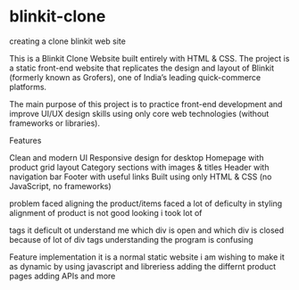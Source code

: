 # blinkit-clone
creating a clone blinkit web site

This is a Blinkit Clone Website built entirely with HTML & CSS.
The project is a static front-end website that replicates the design and layout of Blinkit (formerly known as Grofers), one of India’s leading quick-commerce platforms.

The main purpose of this project is to practice front-end development and improve UI/UX design skills using only core web technologies (without frameworks or libraries).

Features

Clean and modern UI
Responsive design for desktop 
Homepage with product grid layout
Category sections with images & titles
Header with navigation bar
Footer with useful links
Built using only HTML & CSS (no JavaScript, no frameworks)

problem faced
aligning the product/items
faced a lot of deficulty in styling
alignment of product is not good looking 
i took lot of <div> tags it deficult ot understand me which div is open and which div is closed
because of lot of div tags understanding the program is confusing 

Feature implementation
it is a normal static website i am wishing to make it as dynamic by using javascript and libreriess 
adding the differnt product pages
adding APIs and more
